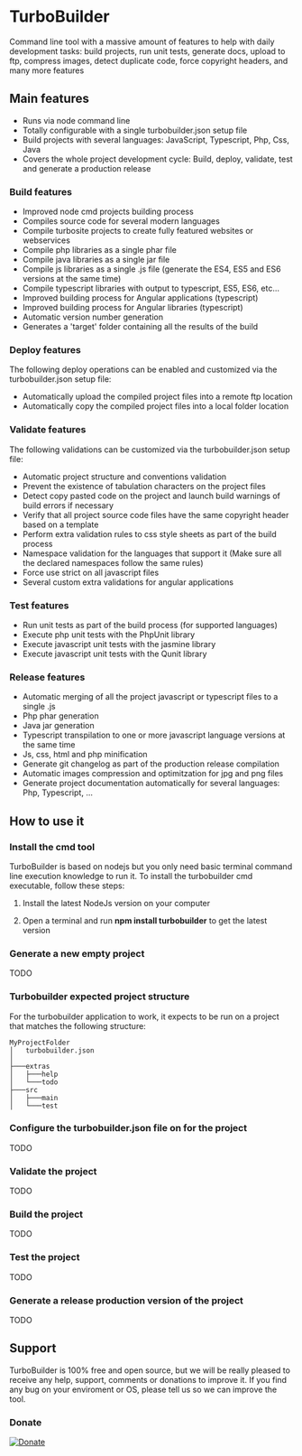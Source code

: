 # TurboBuilder

Command line tool with a massive amount of features to help with daily development tasks: build projects, run unit tests, generate docs, upload to ftp, compress images, detect duplicate code, force copyright headers, and many more features

## Main features

- Runs via node command line
- Totally configurable with a single turbobuilder.json setup file
- Build projects with several languages: JavaScript, Typescript, Php, Css, Java
- Covers the whole project development cycle: Build, deploy, validate, test and generate a production release 

### Build features

- Improved node cmd projects building process
- Compiles source code for several modern languages
- Compile turbosite projects to create fully featured websites or webservices
- Compile php libraries as a single phar file
- Compile java libraries as a single jar file
- Compile js libraries as a single .js file (generate the ES4, ES5 and ES6 versions at the same time)
- Compile typescript libraries with output to typescript, ES5, ES6, etc...
- Improved building process for Angular applications (typescript)
- Improved building process for Angular libraries (typescript)
- Automatic version number generation
- Generates a 'target' folder containing all the results of the build

### Deploy features

The following deploy operations can be enabled and customized via the turbobuilder.json setup file:

- Automatically upload the compiled project files into a remote ftp location
- Automatically copy the compiled project files into a local folder location

### Validate features

The following validations can be customized via the turbobuilder.json setup file:

- Automatic project structure and conventions validation
- Prevent the existence of tabulation characters on the project files
- Detect copy pasted code on the project and launch build warnings of build errors if necessary
- Verify that all project source code files have the same copyright header based on a template
- Perform extra validation rules to css style sheets as part of the build process
- Namespace validation for the languages that support it (Make sure all the declared namespaces follow the same rules)
- Force use strict on all javascript files
- Several custom extra validations for angular applications

### Test features

- Run unit tests as part of the build process (for supported languages)
- Execute php unit tests with the PhpUnit library
- Execute javascript unit tests with the jasmine library
- Execute javascript unit tests with the Qunit library

### Release features

- Automatic merging of all the project javascript or typescript files to a single .js
- Php phar generation
- Java jar generation
- Typescript transpilation to one or more javascript language versions at the same time
- Js, css, html and php minification
- Generate git changelog as part of the production release compilation
- Automatic images compression and optimitzation for jpg and png files
- Generate project documentation automatically for several languages: Php, Typescript, ... 

## How to use it

### Install the cmd tool

TurboBuilder is based on nodejs but you only need basic terminal command line execution knowledge to run it. To install the turbobuilder cmd executable, follow these steps:

1. Install the latest NodeJs version on your computer

2. Open a terminal and run **npm install turbobuilder** to get the latest version 

### Generate a new empty project

TODO

### Turbobuilder expected project structure

For the turbobuilder application to work, it expects to be run on a project that matches the following structure:

  ```
  MyProjectFolder
  │   turbobuilder.json
  │
  ├───extras
  │   ├───help
  │   └───todo
  ├───src
  │   ├───main
  │   └───test
  ```

### Configure the turbobuilder.json file on for the project

TODO

### Validate the project

TODO

### Build the project

TODO

### Test the project

TODO

### Generate a release production version of the project

TODO


## Support

TurboBuilder is 100% free and open source, but we will be really pleased to receive any help, support, comments or donations to improve it. If you find any bug on your enviroment or OS, please tell us so we can improve the tool.

### Donate
    
[![Donate](https://turbocommons.org/view/views/home/donate-button.png)](https://www.paypal.com/cgi-bin/webscr?cmd=_donations&business=53MJ6SY66WZZ2&lc=ES&item_name=TurboCommons&no_note=0&cn=A%c3%b1adir%20instrucciones%20especiales%20para%20el%20vendedor%3a&no_shipping=2&currency_code=EUR&bn=PP%2dDonationsBF%3abtn_donateCC_LG%2egif%3aNonHosted)